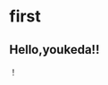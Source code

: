 # first
## Hello,youkeda!!
！[](https://qgt-style.oss-cn-hangzhou.aliyuncs.com/newcoursep4/g1/g1-2-2/tenor.gif)
